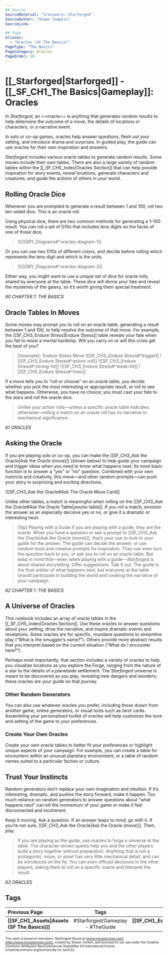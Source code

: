 ```yaml
---
## Source
SourceMaterial: "Ironsworn: Starforged"
SourceAuthor: "Shawn Tompkin"
SourceLink: 

## Page
aliases:
  - "Oracles (SF The Basics)"
PageType: "The Basics"
PageCategory: Oracles
PageOrder: 10
---
```

# [[_Starforged|Starforged]] - [[_SF_CH1_The Basics|Gameplay]]: Oracles
In _Starforged_, an ==oracle== is anything that generates random results to help determine the outcome of a move, the details of locations or characters, or a narrative event. 

In solo or co-op games, oracles help answer questions, flesh out your setting, and introduce drama and surprises. In guided play, the guide can use oracles for their own inspiration and answers. 

_Starforged_ includes various oracle tables to generate random results. Some moves include their own tables. There are also a large variety of random tables within the [[_SF_CH5_Index|Oracles Section]] that can help provide inspiration for story events, reveal locations, generate characters and creatures, and guide the actions of others in your world. 

## Rolling Oracle Dice
Whenever you are prompted to generate a result between 1 and 100, roll two ten-sided dice. This is an oracle roll.

Using physical dice, there are two common methods for generating a 1–100 result. You can roll a set of D10s that includes tens digits on the faces of one of those dice.

> ![[GSRY_Diagrams#^oracles-diagram-1]]

Or you can use two D10s of different colors, and decide before rolling which represents the tens digit and which is the units. 

> ![[GSRY_Diagrams#^oracles-diagram-2]]

Either way, you might want to use a unique set of dice for oracle rolls, shared by everyone at the table. These dice will divine your fate and reveal the mysteries of the galaxy, so it’s worth giving them special treatment.

*60 CHAPTER 1: THE BASICS*

## Oracle Tables In Moves
Some moves may prompt you to roll on an oracle table, generating a result between 1 and 100, to help resolve the outcome of that move. For example, the [[SF_CH3_Endure Stress|Endure Stress]] table reveals your fate when you fail to resist a mental hardship. Will you carry on or will this crisis get the best of you?

> [!example]- Endure Stress Move
![[SF_CH3_Endure Stress#^trigger]]
![[SF_CH3_Endure Stress#^action-roll]]
![[SF_CH3_Endure Stress#^strong-hit]]
![[SF_CH3_Endure Stress#^weak-hit]]
![[SF_CH3_Endure Stress#^miss]]

If a move tells you to “roll or choose” on an oracle table, you decide whether you pick the most interesting or appropriate result, or roll to see what happens. Otherwise, you have no choice; you must cast your fate to the stars and roll the oracle dice.

> Unlike your action rolls—unless a specific oracle table indicates otherwise—rolling a match on an oracle roll has no narrative or mechanical significance.

*61 ORACLES*

## Asking the Oracle
If you are playing solo or co-op, you can make the [[SF_CH3_Ask the Oracle|Ask the Oracle (move)]] (shown below) to help guide your campaign and trigger ideas when you need to know what happens next. Its most basic function is to answer a “yes” or “no” question. Combined with your own instincts and creativity, this move—and other random prompts—can push your story in surprising and exciting directions.

![[SF_CH3_Ask the Oracle#Ask The Oracle Move Card]]

Unlike other tables, a match is meaningful when rolling on the [[SF_CH3_Ask the Oracle#Ask the Oracle Table|yes/no table]]. If you roll a match, envision the answer as an especially decisive yes or no, or give it a dramatic or interesting twist. 

> [!tip] Playing with a Guide
> If you are playing with a guide, they are the oracle. When you have a question or see a prompt to [[SF_CH3_Ask the Oracle|Ask the Oracle (move)]], that’s your cue to look to your guide for the answer. The guide can decide the answer, or use random tools and creative prompts for inspiration. They can even turn the question back to you, or ask you to roll on an oracle table. But keep in mind that—even when playing with a guide—_Starforged_ is about shared storytelling. Offer suggestions. Talk it out. The guide is the final arbiter of what happens next, but everyone at the table should participate in building the world and creating the narrative of your campaign.

*62 CHAPTER 1: THE BASICS*

## A Universe of Oracles
This rulebook includes an array of oracle tables in the [[_SF_CH5_Index|Oracles Section]]. Use these oracles to answer questions about your setting, drive the narrative, and inspire dramatic events and revelations. Some oracles are for specific, mundane questions to streamline play (“What is the smuggler’s name?”). Others provide more abstract results that you interpret based on the current situation (“What do I encounter here?”). 

Perhaps most importantly, that section includes a variety of oracles to help you visualize locations as you explore the Forge, ranging from the nature of a star to the details of a planetside settlement. The _Starforged_ universe is meant to be discovered as you play, revealing new dangers and wonders; these oracles are your guide on that journey.

### Other Random Generators
You can also use whatever oracles you prefer, including those drawn from another game, online generators, or visual tools such as tarot cards. Assembling your personalized toolkit of oracles will help customize the tone and setting of the game to your preferences.

### Create Your Own Oracles
Create your own oracle tables to better fit your preferences or highlight unique aspects of your campaign. For example, you can create a table for encounters within an unusual planetary environment, or a table of random names suited to a particular faction or culture.

## Trust Your Instincts
Random generators don’t replace your own imagination and intuition. If it’s interesting, dramatic, and pushes the story forward, make it happen. Too much reliance on random generators to answer questions about “what happens next” can kill the momentum of your game or make it feel disconnected and incoherent.

Keep it moving. Ask a question. If an answer leaps to mind, go with it. If you’re not sure, [[SF_CH3_Ask the Oracle|Ask the Oracle (move)]]. Then, play.

> If you are playing as the guide, use oracles to forge a universe at the table. The character-driven quests help you and the other players build a story together without preparation. Anything that is not a protagonist, move, or asset has very little mechanical detail, and can be introduced on the fly. You can even offload decisions to the other players, asking them to roll on a specific oracle and interpret the result.

*63 ORACLES*

## Tags
| Previous Page | Tags | Next Page |
|:--- |:---:| ---:|
| **[[SF_CH1_Assets\|Assets (SF The Basics)]]** | #Starforged/Gameplay - #TheGuide | **[[SF_CH1_Equipment\|Equipment (SF The Basics)]]** |

<font size=-2>This work is based on Ironsworn: Starforged (found at [www.ironswornrpg.com](http://www.ironswornrpg.com)), created by Shawn Tomkin, and licensed for our use under the Creative Commons Attribution-NonCommercial-ShareAlike 4.0 International license  (creativecommons.org/licenses/by-nc-sa/4.0/).</font>